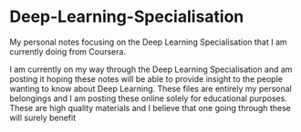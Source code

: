 # Deep-Learning-Specialisation
My personal notes focusing on the Deep Learning Specialisation that I am currently doing from Coursera.

I am currently on my way through the Deep Learning Specialisation and am posting it hoping these notes will be able to provide insight to the people wanting to know about Deep Learning.
These files are entirely my personal belongings and I am posting these online solely for educational purposes. 
These are high quality materials and I believe that one going through these will surely benefit
